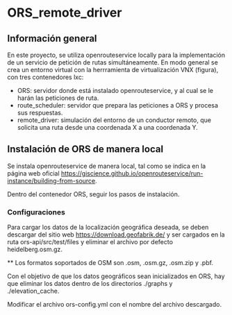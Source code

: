 # ORS_remote_driver
## Información general
En este proyecto, se utiliza openrouteservice locally para la implementación de un servicio de petición de rutas simultáneamente.
En modo general se crea un entorno virtual con la herrramienta de virtualización VNX (figura), con tres contenedores lxc:
 - ORS: servidor donde está instalado openrouteservice, y al cual se le harán las peticiones de ruta.
 - route_scheduler: servidor que prepara las peticiones a ORS y procesa sus respuestas.
 - remote_driver: simulación del entorno de un conductor remoto, que solicita una ruta desde una coordenada X a una coordenada Y.

## Instalación de ORS de manera local
Se instala openrouteservice de manera local, tal como se indica en la página web oficial https://giscience.github.io/openrouteservice/run-instance/building-from-source.

Dentro del contenedor ORS, seguir los pasos de instalación.

### Configuraciones
Para cargar los datos de la localización geográfica deseada, se deben descargar del sitio web https://download.geofabrik.de/ y ser cargados en la ruta ors-api/src/test/files y eliminar el archivo por defecto heidelberg.osm.gz.

** Los formatos soportados de OSM son .osm, .osm.gz, .osm.zip y .pbf.

Con el objetivo de que los datos geográficos sean inicializados en ORS, hay que eliminar los datos dentro de los directorios ./graphs y  ./elevation_cache.

Modificar el archivo ors-config.yml con el nombre del archivo descargado.
